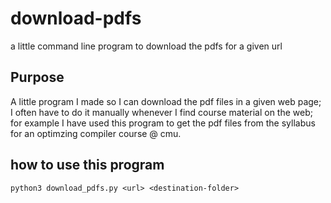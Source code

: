 # download-pdfs
a little command line program to download the pdfs for a given url

## Purpose
A little program I made so I can download the pdf files in a given web page; I often have to do it manually whenever I find course material on the web; for example
I have used this program to get the pdf files from the syllabus for an optimzing compiler course @ cmu.

## how to use this program

`python3 download_pdfs.py <url> <destination-folder>`
